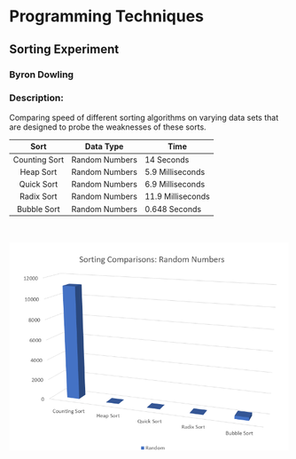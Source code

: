 # Programming Techniques 
## Sorting Experiment
### Byron Dowling
### Description:
Comparing speed of different sorting algorithms on varying data sets that are designed to probe the weaknesses of these sorts.

|     Sort         | Data Type               |         Time          |
| :-------------:  | ----------------------- | --------------------- |
|   Counting Sort  | Random Numbers          | 14 Seconds            |
|   Heap Sort      | Random Numbers          | 5.9 Milliseconds      |
|   Quick Sort     | Random Numbers          | 6.9 Milliseconds      |
|   Radix Sort     | Random Numbers          | 11.9 Milliseconds     |
|   Bubble Sort    | Random Numbers          | 0.648 Seconds         |
\
\
![img1](https://github.com/Byron-Dowling/4883-Programming-Techniques-Dowling/blob/main/Assignments/Sorting%20Experiment/sorting%20randnums.PNG?raw=true)
